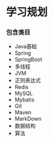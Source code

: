 # 学习规划

### 包含类目

* Java基础
* Spring
* SpringBoot
* 多线程
* JVM
* 正则表达式
* Redis
* MySQL
* Mybatis
* Git
* Maven
* MarkDown
* 数据结构
* 算法

